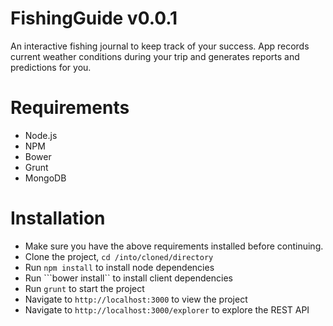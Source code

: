 # FishingGuide v0.0.1
An interactive fishing journal to keep track of your success.  App records current weather conditions during your trip and generates reports and predictions for you.
# Requirements
- Node.js
- NPM
- Bower
- Grunt
- MongoDB
# Installation
- Make sure you have the above requirements installed before continuing.
- Clone the project, ```cd /into/cloned/directory```
- Run ```npm install``` to install node dependencies
- Run ```bower install`` to install client dependencies
- Run ```grunt``` to start the project
- Navigate to ```http://localhost:3000``` to view the project
- Navigate to ```http://localhost:3000/explorer``` to explore the REST API
